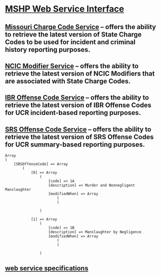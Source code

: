 # [MSHP Web Service Interface](https://www.mshp.dps.missouri.gov/CJ08Client/Home/WebService)

## [Missouri Charge Code Service](https://www.mshp.dps.mo.gov/cj08service/api/chargeCodes/xml) – offers the ability to retrieve the latest version of State Charge Codes to be used for incident and criminal history reporting purposes.
## [NCIC Modifier Service](https://www.mshp.dps.mo.gov/cj08service/api/NcicModifier/xml) – offers the ability to retrieve the latest version of NCIC Modifiers that are associated with State Charge Codes.
## [IBR Offense Code Service](https://www.mshp.dps.mo.gov/cj08service/api/ibrOffenseCode/xml) – offers the ability to retrieve the latest version of IBR Offense Codes for UCR incident-based reporting purposes.
## [SRS Offense Code Service](https://www.mshp.dps.mo.gov/cj08service/api/srsOffenseCode/xml)  – offers the ability to retrieve the latest version of SRS Offense Codes for UCR summary-based reporting purposes.

```
Array
(
    [SRSOffenseCode] => Array
        (
            [0] => Array
                (
                    [code] => 1A
                    [description] => Murder and Nonnegligent Manslaughter				
                    [modifiedWhen] => Array
                        (
                        )

                )

            [1] => Array
                (
                    [code] => 1B
                    [description] => Manslaughter by Negligence
                    [modifiedWhen] => Array
                        (
                        )

                )

```

## [web service specifications](https://www.mshp.dps.mo.gov/cj08service/swagger.json)
